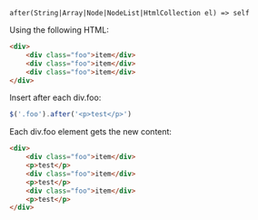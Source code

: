     after(String|Array|Node|NodeList|HtmlCollection el) => self

Using the following HTML:

~~~html
<div>
    <div class="foo">item</div>
    <div class="foo">item</div>
    <div class="foo">item</div>
</div>
~~~

Insert after each div.foo:

~~~js
$('.foo').after('<p>test</p>')
~~~

Each div.foo element gets the new content:

~~~html
<div>
    <div class="foo">item</div>
    <p>test</p>
    <div class="foo">item</div>
    <p>test</p>
    <div class="foo">item</div>
    <p>test</p>
</div>
~~~